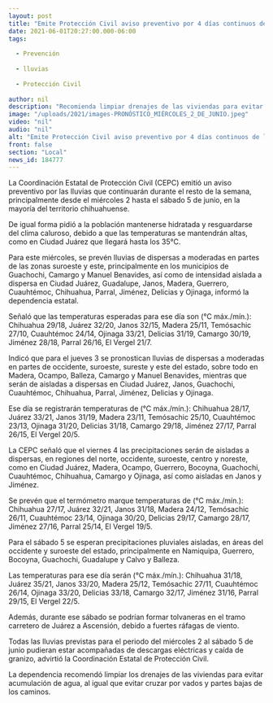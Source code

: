 ```yaml
---
layout: post
title: "Emite Protección Civil aviso preventivo por 4 días continuos de lluvia en el estado"
date: 2021-06-01T20:27:00.000-06:00
tags:
  
  - Prevención
  
  - lluvias
  
  - Protección Civil
  
author: nil
description: "Recomienda limpiar drenajes de las viviendas para evitar acumulación de agua, evitar cruzar por vados y partes bajas de caminos; también pide a la ciudadanía mantenerse hidratada por las altas temperaturas donde Juárez alcanzará 35°C"
image: "/uploads/2021/images-PRONÓSTICO_MIÉRCOLES_2_DE_JUNIO.jpeg"
video: "nil"
audio: "nil"
alt: "Emite Protección Civil aviso preventivo por 4 días continuos de lluvia en el estado"
front: false
section: "Local"
news_id: 184777
---
```


La Coordinación Estatal de Protección Civil (CEPC) emitió un aviso preventivo por las lluvias que continuarán durante el resto de la semana, principalmente desde el miércoles 2 hasta el sábado 5 de junio, en la mayoría del territorio chihuahuense.

 

De igual forma pidió a la población mantenerse hidratada y resguardarse del clima caluroso, debido a que las temperaturas se mantendrán altas, como en Ciudad Juárez que llegará hasta los 35°C.

 

Para este miércoles, se prevén lluvias de dispersas a moderadas en partes de las zonas suroeste y este, principalmente en los municipios de Guachochi, Camargo y Manuel Benavides, así como de intensidad aislada a dispersa en Ciudad Juárez, Guadalupe, Janos, Madera, Guerrero, Cuauhtémoc, Chihuahua, Parral, Jiménez, Delicias y Ojinaga, informó la dependencia estatal.

 

Señaló que las temperaturas esperadas para ese día son (°C máx./mín.): Chihuahua 29/18, Juárez 32/20, Janos 32/15, Madera 25/11, Temósachic 27/10, Cuauhtémoc 24/14, Ojinaga 33/21, Delicias 31/19, Camargo 30/19, Jiménez 28/18, Parral 26/16, El Vergel 21/7.

 

Indicó que para el jueves 3 se pronostican lluvias de dispersas a moderadas en partes de occidente, suroeste, sureste y este del estado, sobre todo en Madera, Ocampo, Balleza, Camargo y Manuel Benavides, mientras que serán de aisladas a dispersas en Ciudad Juárez, Janos, Guachochi, Cuauhtémoc, Chihuahua, Parral, Jiménez, Delicias y Ojinaga.

 

Ese día se registrarán temperaturas de (°C máx./mín.): Chihuahua 28/17, Juárez 33/21, Janos 31/19, Madera 23/11, Temósachic 25/10, Cuauhtémoc 23/13, Ojinaga 31/20, Delicias 31/18, Camargo 29/18, Jiménez 27/17, Parral 26/15, El Vergel 20/5.

 

La CEPC señaló que el viernes 4 las precipitaciones serán de aisladas a dispersas, en regiones del norte, occidente, suroeste, centro y noreste, como en Ciudad Juárez, Madera, Ocampo, Guerrero, Bocoyna, Guachochi, Cuauhtémoc, Chihuahua, Camargo y Ojinaga, así como aisladas en Janos y Jiménez.

 

Se prevén que el termómetro marque temperaturas de (°C máx./mín.): Chihuahua 27/17, Juárez 32/21, Janos 31/18, Madera 24/12, Temósachic 26/11, Cuauhtémoc 23/14, Ojinaga 30/20, Delicias 29/17, Camargo 28/17, Jiménez 27/16, Parral 25/14, El Vergel 19/5.

 

Para el sábado 5 se esperan precipitaciones pluviales aisladas, en áreas del occidente y suroeste del estado, principalmente en Namiquipa, Guerrero, Bocoyna, Guachochi, Guadalupe y Calvo y Balleza.

 

Las temperaturas para ese día serán (°C máx./mín.): Chihuahua 31/18, Juárez 35/21, Janos 33/20, Madera 25/12, Temósachic 27/11, Cuauhtémoc 26/14, Ojinaga 33/20, Delicias 33/18, Camargo 32/17, Jiménez 31/16, Parral 29/15, El Vergel 22/5.

 

Además, durante ese sábado se podrían formar tolvaneras en el tramo carretero de Juárez a Ascensión, debido a fuertes ráfagas de viento.

 

Todas las lluvias previstas para el periodo del miércoles 2 al sábado 5 de junio pudieran estar acompañadas de descargas eléctricas y caída de granizo, advirtió la Coordinación Estatal de Protección Civil.

 

La dependencia recomendó limpiar los drenajes de las viviendas para evitar acumulación de agua, al igual que evitar cruzar por vados y partes bajas de los caminos.